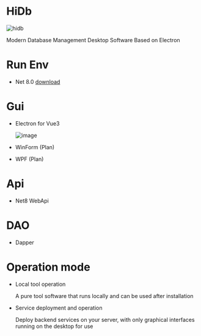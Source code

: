 # HiDb
![hidb](https://github.com/git102347501/HiDb/assets/37917403/301dcdcd-10a7-402b-b9b0-fe659b5d5b71)

Modern Database Management Desktop Software Based on Electron

# Run Env
- Net 8.0 [download](https://dotnet.microsoft.com/en-us/download/dotnet/8.0)

# Gui
- Electron for Vue3

  ![image](https://github.com/git102347501/HiDb/assets/37917403/0b0d255c-d206-4d5d-a8a0-a7a389ce2954)

- WinForm (Plan)
- WPF (Plan)

# Api
- Net8 WebApi

# DAO
- Dapper

# Operation mode
- Local tool operation

  A pure tool software that runs locally and can be used after installation
  
- Service deployment and operation

  Deploy backend services on your server, with only graphical interfaces running on the desktop for use
